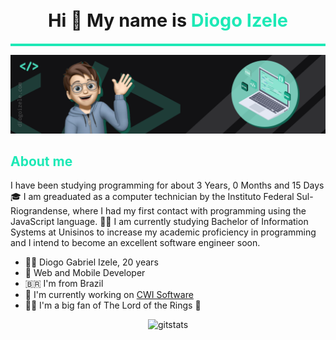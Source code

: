 

<h1 align="center" style="font-size: 1.8rem">Hi 👋 My name is <span style="color: #1DE9B6">Diogo Izele</span></h1>

<hr style="display: block; height: 0px; border-top: 4px solid #1DE9B6;"/>
<img alt="cover" src="./src/resources/images/cover.png">


<h2 style="font-size: 1.5em; font-weight: bold; color: #1DE9B6;"> About me </h2>

I have been studying programming for about 3 Years, 0 Months and 15 Days 🎓 I am greaduated as a computer technician by the Instituto Federal Sul-Riograndense, where I had my first contact with programming using the JavaScript language. 👨‍💻 I am currently studying Bachelor of Information Systems at Unisinos to increase my academic proficiency in programming and I intend to become an excellent software engineer soon.

- 🧑‍💻 Diogo Gabriel Izele, 20 years
- 📱 Web and Mobile Developer
- 🇧🇷  I'm from Brazil
- 🚀  I'm currently working on [CWI Software](http://www.cwi.com.br/)
-  🧝‍♂️  I'm a big fan of The Lord of the Rings 💍

<!-- <h2 style="font-size: 1.5em; font-weight: bold; color: #1DE9B6;"> My recent works </h2>
<div style="display: grid; grid-template-columns: repeat(2, 1fr); grid-gap: 1rem;">
<a href="https://github.com/diogoizele/diogoizele">
    <img src="https://github-readme-stats.vercel.app/api/pin/?username=diogoizele&theme=vue-dark&repo=diogoizele"/>
  </a>
<a href="https://github.com/diogoizele/data-structure">
    <img src="https://github-readme-stats.vercel.app/api/pin/?username=diogoizele&theme=vue-dark&repo=data-structure"/>
  </a>
<a href="https://github.com/diogoizele/gofinance">
    <img src="https://github-readme-stats.vercel.app/api/pin/?username=diogoizele&theme=vue-dark&repo=gofinance"/>
  </a>
<a href="https://github.com/diogoizele/ignite-template-react-native-todos">
    <img src="https://github-readme-stats.vercel.app/api/pin/?username=diogoizele&theme=vue-dark&repo=ignite-template-react-native-todos"/>
  </a>
<a href="https://github.com/diogoizele/financeiro_app">
    <img src="https://github-readme-stats.vercel.app/api/pin/?username=diogoizele&theme=vue-dark&repo=financeiro_app"/>
  </a>
<a href="https://github.com/diogoizele/financeiro_api">
    <img src="https://github-readme-stats.vercel.app/api/pin/?username=diogoizele&theme=vue-dark&repo=financeiro_api"/>
  </a>
</div> -->

<div  align=center >
<img alt=gitstats src="https://github-readme-stats.vercel.app/api/top-langs/?username=diogoizele&langs_count=10&layout=compact&theme=vue-dark"/>
</div>
